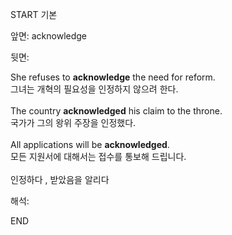 START
기본

앞면:
acknowledge


뒷면:
<div>She refuses to <b>acknowledge</b> the need for reform. </div><div>그녀는 개혁의 필요성을 인정하지 않으려 한다.</div><div><br></div><div><div>The country <b>acknowledged</b> his claim to the throne. </div><div>국가가 그의 왕위 주장을 인정했다.</div></div><div><br></div><div><div>All applications will be <b>acknowledged</b>. </div><div>모든 지원서에 대해서는 접수를 통보해 드립니다.</div></div><div><br></div><div>인정하다 , 받았음을 알리다</div>


해석:

END